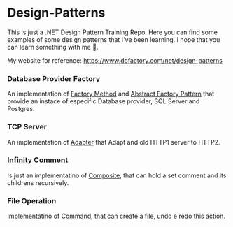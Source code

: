 # Design-Patterns

This is just a .NET Design Pattern Training Repo. Here you can find some examples of some design patterns that I've been learning.
I hope that you can learn something with me 🙂.

My website for reference: https://www.dofactory.com/net/design-patterns 

### **Database Provider Factory**
An implementation of [Factory Method](https://www.dofactory.com/net/factory-method-design-pattern) and [Abstract Factory Pattern](https://www.dofactory.com/net/abstract-factory-design-pattern)
that provide an instace of especific Database provider, SQL Server and Postgres.

### **TCP Server**
An implementation of [Adapter](https://www.dofactory.com/net/adapter-design-pattern) that Adapt and old HTTP1 server to HTTP2.

### **Infinity Comment**
Is just an implementatino of [Composite](https://www.dofactory.com/net/composite-design-pattern), that can hold a set comment and its childrens recursively.

### **File Operation**
Implementatino of [Command](https://www.dofactory.com/net/command-design-pattern), that can create a file, undo e redo this action.

